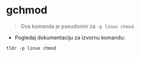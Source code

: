 # gchmod

> Ova komanda je pseudonim za `-p linux chmod`.

- Pogledaj dokumentaciju za izvornu komandu:

`tldr -p linux chmod`
